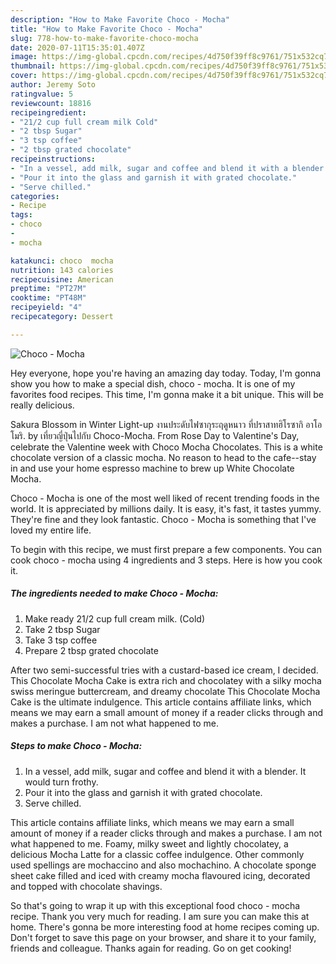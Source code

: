```yaml
---
description: "How to Make Favorite Choco - Mocha"
title: "How to Make Favorite Choco - Mocha"
slug: 778-how-to-make-favorite-choco-mocha
date: 2020-07-11T15:35:01.407Z
image: https://img-global.cpcdn.com/recipes/4d750f39ff8c9761/751x532cq70/choco-mocha-recipe-main-photo.jpg
thumbnail: https://img-global.cpcdn.com/recipes/4d750f39ff8c9761/751x532cq70/choco-mocha-recipe-main-photo.jpg
cover: https://img-global.cpcdn.com/recipes/4d750f39ff8c9761/751x532cq70/choco-mocha-recipe-main-photo.jpg
author: Jeremy Soto
ratingvalue: 5
reviewcount: 18816
recipeingredient:
- "21/2 cup full cream milk Cold"
- "2 tbsp Sugar"
- "3 tsp coffee"
- "2 tbsp grated chocolate"
recipeinstructions:
- "In a vessel, add milk, sugar and coffee and blend it with a blender. It would turn frothy."
- "Pour it into the glass and garnish it with grated chocolate."
- "Serve chilled."
categories:
- Recipe
tags:
- choco
- 
- mocha

katakunci: choco  mocha 
nutrition: 143 calories
recipecuisine: American
preptime: "PT27M"
cooktime: "PT48M"
recipeyield: "4"
recipecategory: Dessert

---
```



![Choco - Mocha](https://img-global.cpcdn.com/recipes/4d750f39ff8c9761/751x532cq70/choco-mocha-recipe-main-photo.jpg)

Hey everyone, hope you're having an amazing day today. Today, I'm gonna show you how to make a special dish, choco - mocha. It is one of my favorites food recipes. This time, I'm gonna make it a bit unique. This will be really delicious.

Sakura Blossom in Winter Light-up งานประดับไฟซากุระฤดูหนาว ที่ปราสาทฮิโรซากิ อาโอโมริ. by เที่ยวญี่ปุ่นไปกับ Choco-Mocha. From Rose Day to Valentine&#39;s Day, celebrate the Valentine week with Choco Mocha Chocolates. This is a white chocolate version of a classic mocha. No reason to head to the cafe--stay in and use your home espresso machine to brew up White Chocolate Mocha.

Choco - Mocha is one of the most well liked of recent trending foods in the world. It is appreciated by millions daily. It is easy, it's fast, it tastes yummy. They're fine and they look fantastic. Choco - Mocha is something that I've loved my entire life.


To begin with this recipe, we must first prepare a few components. You can cook choco - mocha using 4 ingredients and 3 steps. Here is how you cook it.

<!--inarticleads1-->

##### The ingredients needed to make Choco - Mocha:

1. Make ready 21/2 cup full cream milk. (Cold)
1. Take 2 tbsp Sugar
1. Take 3 tsp coffee
1. Prepare 2 tbsp grated chocolate


After two semi-successful tries with a custard-based ice cream, I decided. This Chocolate Mocha Cake is extra rich and chocolatey with a silky mocha swiss meringue buttercream, and dreamy chocolate This Chocolate Mocha Cake is the ultimate indulgence. This article contains affiliate links, which means we may earn a small amount of money if a reader clicks through and makes a purchase. I am not what happened to me. 

<!--inarticleads2-->

##### Steps to make Choco - Mocha:

1. In a vessel, add milk, sugar and coffee and blend it with a blender. It would turn frothy.
1. Pour it into the glass and garnish it with grated chocolate.
1. Serve chilled.


This article contains affiliate links, which means we may earn a small amount of money if a reader clicks through and makes a purchase. I am not what happened to me. Foamy, milky sweet and lightly chocolatey, a delicious Mocha Latte for a classic coffee indulgence. Other commonly used spellings are mochaccino and also mochachino. A chocolate sponge sheet cake filled and iced with creamy mocha flavoured icing, decorated and topped with chocolate shavings. 

So that's going to wrap it up with this exceptional food choco - mocha recipe. Thank you very much for reading. I am sure you can make this at home. There's gonna be more interesting food at home recipes coming up. Don't forget to save this page on your browser, and share it to your family, friends and colleague. Thanks again for reading. Go on get cooking!
